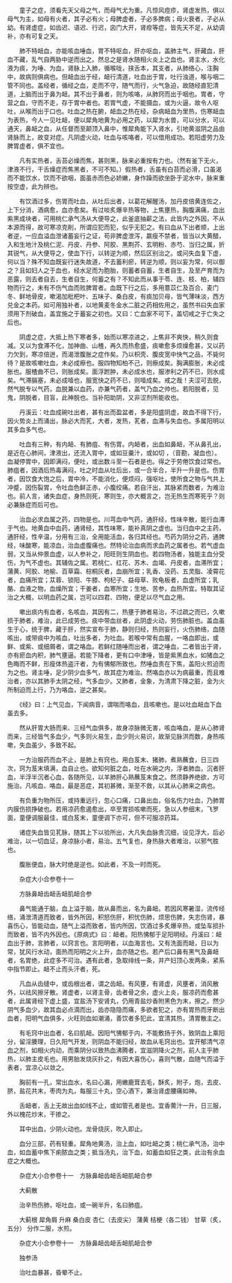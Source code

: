 <!-- { "loadSidebar": true } -->
　　童子之症，须看先天父母之气，而母气尤为重。凡惊风痘疹，肾虚发热，俱以母气为主，如母有火者，其子必有火；母脾虚者，子必多脾病；母火衰者，子必从幼。有肾虚症，如齿迟、语迟、行迟，囟门大开，肾疳等症，皆先天不足，从幼调补，亦有可复之天。

　　肺不特衄血，亦能咳血唾血，胃不特呕血，肝亦呕血，盖肺主气，肝藏血，肝血不藏，乱气自两胁中逆而出之。然总之是肾水随相火炎上之血也。肾主水，水化液为痰，为唾、为血，肾脉上入肺，循喉咙，挟舌本，其支者，从肺络心，注胸中，故病则俱病也。但衄血出于经，衄行清道，吐血出于胃，吐行浊道，喉与咽二管不同也。盖经者，循经之血，走而不守，随气而行，火气急迫，故随经直犯清道，上脑而出于鼻为衄。其不出于鼻者，则为咳咯，从肺窍而出于咽也。胃者，守营之血，守而不走，存于胃中者也。若胃气虚，不能摄血，或为火逼，故令人呕吐，从喉而出于口也。吐血之热在腑，衄血之热在经，杂病衄血为里热，伤寒衄血为表热，今人一见吐衄，便以犀角地黄为必用之药，以犀为水兽，可以分水，可以通天，鼻衄之血，从任督而至颠顶入鼻中，惟犀角能下入肾水，引地黄滋阴之品由肾脉而上，故变对症。凡阴虚火动，吐血与咳咯者，可以借用成功。若阳虚劳力及脾胃虚者，俱不宜也。

　　凡有实热者，舌苔必燥而焦，甚则黑，脉来必重按有力也。（然有釜下无火，津液不行，干舌燥症而焦黑者，不可不知。）假热者，舌虽有白苔而必滑，口虽渴而不能饮水，饮而不欲咽，面虽赤而色必娇嫩，身作躁而欲坐卧于泥水中，脉来重按空虚，此为辨也。

　　有饮酒过多，伤胃而吐血，从吐后出者，以葛花解醒汤，加丹皮倍黄连佐之，上下分消，酒病愈，血亦愈矣。有过啖炙爆辛热等物，上焦壅热，胸腹满痛，血出紫黑成块者，可用桃仁承气汤从大便导之，此釜底抽薪之法，此皆内之外因，不从本源而得，故可寒凉克削，所谓应犯而犯，似乎无犯之。有曰血从下出者顺，上出者逆，一应血溢血泄诸蓄妄行之证，苟非脾虚泄泻，嬴瘦不禁者，皆当以大黄醋，入和生地汁及桃仁泥、丹皮、丹参、阿胶、黑荆芥、玄明粉、赤芍、当归之属，折其锐气，从大便导之，使血下行，以转逆为顺，然后区别治之。或问失血复下虚，何以当？殊不知血既妄行迷失故道，不去蓄利瘀，转逆为顺，则以妄为常，何以御之？且如妇人之于血也，经水足而为胞胎，则蓄者自蓄，生者自生，及至产育而为恶露，则去者自去，生者自生，何蓄之有？不知此而从事于苓、连、枝、柏，辅四物而行之，未有不伤气血而败脾胃者。血既下行之后，多用薏苡仁及百合、麦门冬、鲜地骨皮，嗽渴加枇杷叶、五味子、桑白皮，有痰加贝母，皆气薄味淡，西方兑金之本药。如可用独补者，以地黄麦冬金水二脏之药相佐用之，虽然书曰失血家须用下剂破血，盖宜施之于蓄妄之初也。又曰：亡血家不可下，盖切戒之于亡失之后也。

　　阴虚之症，大抵上热下寒者多，始而以寒凉进之，上焦非不爽快，稍久则食减。又以为食滞不化，加神曲、山楂，再久而热愈盛，痰嗽愈多烦燥愈甚，又以药力欠到，寒凉倍迸，而渴泄腹胀之症作矣。乃以枳壳、腹皮宽中快气之品，不毙何待？是故咳嗽吐血，未必成瘵也。服四物知柏不己，则瘵成矣。胸满膨胀，未必成胀也。服楂曲不已，则胀成矣。面浮跗肿，未必成水也，服渗利之药不已，则水成矣。气滞膈塞，未必成噎也，服宽快之药不已，则噎成矣。戒之哉！夫涩可去脱，然气脱专以气药，血脱兼以血药，亦兼气药者，盖气乃血之帅也。若阳脱者，见鬼，阴脱者，目盲，此神脱也。当补阳助阴，又非涩剂所能收也。

　　丹溪云：吐血成碗吐出者，甚有出而盈盆者，多是阳盛阴虚，故血不得下行，因火势炎上而涌出，脉必大而芤，大者，发热，芤者，血滞与失血也。多属阳明以其多血多气也。

　　吐血有三种，有内衄、有肺疽、有伤胃。内衄者，出血如鼻衄，不从鼻孔出，是近在心肺间，津液出，还流入胃中，或如豆羹汁，或如切 ，（音勘，凝血也）。血凝停胃中，因即满闷，便吐，或出数斗至一石者是也。得之于劳倦饮食过常也。肺疽者，因酒后热毒满闷，吐之时血从吐后出，或一合半合，半升一升是也。伤胃者，因饮食大饱之后，胃中冷，不能消化，便烦闷，强呕吐，使所食之物与气共上冲蹙，因伤裂胃，令吐血色鲜正赤，小腹绞痛。若自汗出，其脉紧而数者，为难治也。前人言，诸失血症，身热则死，寒则生，亦大概言之，岂无热生而寒死乎？则必兼脉症而后可也。

　　治血必求血属之药，四物是也。川芎血中气药，通肝经，性味辛散，能行血滞于气也。地黄血中血药，通肾经，其性味寒，能补真阴之虚也。当归血中之主药，通肝经，性辛温，分用有三治，全用能活血，各归其经也。芍药为阴分之药，通脾经，味酸寒，能凉血，治血虚腹痛也。然特论治血病而求血药之属者也。若气虚血弱，又当从仲景血虚，以人参补之，阳旺则生阴血也。若四物汤者，独能主血分受伤，为气不虚也。其辅佐之属。若桃仁、红花、苏木、血竭、丹皮者，血滞所宜；蒲黄、阿胶、地榆、百草霜、棕桐灰者，血崩所宜；乳香、没药、五灵脂、凌霄花者，血痛所宜；苁蓉、锁阳、牛膝、枸杞子、益母草、败龟板者，血虚所宜；乳酪、血液之物，血燥所宜；干姜者，血寒所宜；生地、苦参，血热所宜。特取其证治之大概，以明血药之属，岂可以四君、四物，便足以尽气血之用。

　　嗽出痰内有血者，名咳血，其因有二，热壅于肺者易治，不过疏之而已，久嗽损于肺者，难治，此已成劳也。痰中带血丝者，此阴虚火动，劳伤肺脏也。盖血虽生于心，统于脾，藏于肝，然实宣布于肺，静则归经，热则妄行，火伤肺络，血随咳出，或带痰中为咳血，吐出多者，为吐血。若喉中常有血腥，一咯血即出，或鲜、或紫、或细屑者，谓之咯血。若鲜红随唾而出者，谓之唾血，二者皆出于肾，亦有瘀血内积，肺气壅逼。若能下降者，更有口中津唾，皆是紫黑血水，如猪血之色晦而不鲜，形瘦体热盗汗者，为有怫郁所致也。然唾血责在下焦，盖阳火煎迫而为之也。肾主唾，足少阴少血多气，故其症为难治。然咯血亦以为病最重，而且难治者，亦以其肺手太阴之经，气多血少。又肺者，金象，为清肃下降之脏，金为火所制迫而上行，乃为咯血，逆之甚矣。

　　《经》曰：上气见血，下闻病音，谓喘而咯血，且咳嗽也。是以吐血衄血下血虽去多。

　　然从肝胃大肠而来、三经气血俱多，故身凉脉微无害，咳血咯血，是从心肺肾而来，三经皆气多血少，气多则火易生，血少则火易识，故渐见脉洪而数，身热咳嗽，失血虽少，多致不起。

　　一方治服药而血不止，是肺上有窍也。用白芨末、猪肺，煮熟蘸食，日三四次，窍为芨末填满，血自止也。欲知何脏之血，吐在水碗之内，浮者肺血，沉者肝血，半浮半沉者心血，各随所见，以羊肺肝心熟蘸芨末食之。然须静养绝欲，方可施治。凡咳血、咯血，最是恶症，其初甚微，渐至不救，以其从心肺来之病也。

　　有负重为物所压，或持重远行，忽心口痛，口鼻出血，俗名伤力吐血，乃肺胃内膜伤损挣破也。若用凉药愈遏愈出，卒至胃损咳嗽而死，急以人参细末，飞罗面，童便调服最佳，或白芨末，童便调下亦可，但不可服凉药耳。

　　诸症失血皆见芤脉，随其上下以验所出，大凡失血脉贵沉细，设见浮大，后必难治，以一切血证，身凉脉小者，易治。五气复也，身热脉大者难治，以邪气胜也。

　　腹胀便血，脉大时绝是逆也。如此者，不及一时而死。

　　杂症大小合参卷十一

　　方脉鼻衄齿衄舌衄肌衄合参

　　鼻气能通于脑，血上溢于脑，故从鼻而出，名为鼻衄。若因风寒暑湿，流传经络，涌泄清道而致者，皆外所因，积怒伤肝，积忧伤肺，烦思伤脾，失志伤肾，暴喜伤心，皆能动血，随气上溢而致者，皆内所因，饮酒过多炙爆辛热，或坠车损扑而致者，皆不内外因也。《原病式》曰：衄者。阳热怫郁于足阳明经。丹溪曰：衄血出于肺，言肺者，以窍言也。言阳明者，以血海言也。又有洗面而衄，日以为常，犹风行水动，面热而阳明之火上升，血亦随之也。若产后口鼻有黑气及鼻衄者，名胃绝，此症多不可治。遇有此者，急取绯线一条，并产妇顶心发两条，紧系中指节即止。衄不止而头汗者，死。

　　凡血从齿缝中，或齿根出者，谓之齿衄。有风壅，有肾虚，风壅者，消风散外，以祛风擦牙散。肾虚者，以肾主骨，齿者骨之余，虚火上炎，服凉药而愈甚者，此属肾经下虚上盛，宜盐汤下安肾丸，仍用青盐炒香附黑色为末，擦之。然少阴气多血少，故其血必点滴而出，齿亦隐隐而痛，多欲者犯之，亦有胃热而牙断出血者，阳明气血俱多，火旺则血如潮涌，善饮者多犯此，宜清其热，清胃散主之。

　　有毛窍中出血者，名曰肌衄。因阳气怫郁于内，不能敷扬于外，致阴血上乘阳分，留淫腠理，日久阳气开发，则阴血不能归经，故血从毛窍出也。宜开郁清气凉血之剂，如相火内动，而乘阴分以致热血沸腾者，宜滋阴降火之剂，前人主乎肺热，以肺主皮毛也。用男胎发烧灰扑之，有因大喜伤心，喜则气散，血随气而溢于表者，宜凉心以敛之。

　　胸前有一孔，常出血水，名曰心漏，用嫩鹿茸去毛，酥炙，附子，炮，去皮、脐，盐花共末，枣肉为丸，每服三十丸，空心酒下，兼治肾虚腰痛如神。

　　舌衄者，舌上无故出血如线不止，或如管孔者是也。宜香薷汁一升，日三服，外以槐花炒末，干掺之。

　　耳中出血，少阴火动也。龙骨烧灰，吹入即止。

　　血分三部，药有轻重。犀角地黄汤，治上血，如吐衄之类；桃仁承气汤，治中血，如血蓄中焦下痢脓血之类；抵当汤丸，治下血，如蓄血如狂之类，此治有余血症之大概也。

　　杂症大小合参卷十一　方脉鼻衄齿衄舌衄肌衄合参

　　大蓟散

　　治辛热伤肺，呕吐血，或一碗半升，名曰肺疽。

　　大蓟根 犀角屑 升麻 桑白皮 杏仁（去皮尖） 蒲黄 桔梗（各二钱） 甘草（炙，五分） 分作二服，水煎。

　　杂症大小合参卷十一　方脉鼻衄齿衄舌衄肌衄合参

　　独参汤

　　治吐血暴甚，昏晕不止。


